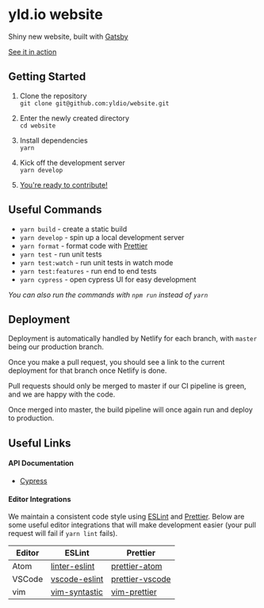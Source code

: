 # yld.io website

Shiny new website, built with [Gatsby](https://www.gatsbyjs.org/)

[See it in action](https://yld.netlify.com/)

## Getting Started

1.  Clone the repository  
    `git clone git@github.com:yldio/website.git`

2.  Enter the newly created directory  
    `cd website`

3.  Install dependencies  
    `yarn`

4.  Kick off the development server  
    `yarn develop`

5.  [You're ready to contribute!](http://localhost:8000)

## Useful Commands

* `yarn build` - create a static build
* `yarn develop` - spin up a local development server
* `yarn format` - format code with [Prettier](https://prettier.io/)
* `yarn test` - run unit tests
* `yarn test:watch` - run unit tests in watch mode
* `yarn test:features` - run end to end tests
* `yarn cypress` - open cypress UI for easy development

_You can also run the commands with `npm run` instead of `yarn`_

## Deployment

Deployment is automatically handled by Netlify for each branch, with `master` being our production branch.

Once you make a pull request, you should see a link to the current deployment for that branch once Netlify is done.

Pull requests should only be merged to master if our CI pipeline is green, and we are happy with the code.

Once merged into master, the build pipeline will once again run and deploy to production.

## Useful Links

#### API Documentation

* [Cypress](https://docs.cypress.io/api/introduction/api.html)

#### Editor Integrations

We maintain a consistent code style using [ESLint](https://eslint.org/) and [Prettier](https://prettier.io/). Below are some useful editor integrations that will make development easier (your pull request will fail if `yarn lint` fails).

| Editor | ESLint          | Prettier          |
| ------ | --------------- | ----------------- |
| Atom   | [linter-eslint] | [prettier-atom]   |
| VSCode | [vscode-eslint] | [prettier-vscode] |
| vim    | [vim-syntastic] | [vim-prettier]    |

[linter-eslint]: https://atom.io/packages/linter-eslint
[prettier-atom]: https://atom.io/packages/prettier-atom
[vscode-eslint]: https://github.com/Microsoft/vscode-eslint
[prettier-vscode]: https://github.com/prettier/prettier-vscode/
[vim-syntastic]: https://github.com/vim-syntastic/syntastic
[vim-prettier]: https://github.com/prettier/vim-prettier
